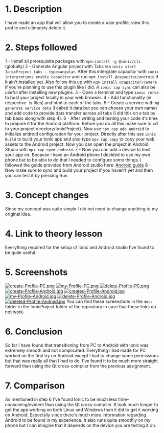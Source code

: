 # 1. Description
I have made an app that will allow you to create a user profile, view this profile and ultimately delete it.
# 2. Steps followed
1 - Install all prerequisite packages with `npm-install -g @ionic/cli` (globally)
2 - Generate Angular project with Tabs via `ionic start IonicProject tabs --type=angular`. After this intergrate capacitor with `ionic intergrations enable capacitor` and run `npm install @capacitor/android` if it ain't installed yet. Also follow this up with `npm install @capacitor/camera` if you're planning to use this plugin like I did. A `ionic cap sync` can also be useful after installing new plugins.
3 - Open a terminal and type `ionic serve` to host your project locally in your web browser.
4 - Add functionality (in respective .ts files) and html to each of the tabs.
5 - Create a service with `ng generate service data` (I called it data but you can choose your own name) and add code to provide data transfer across all tabs (I did this on a tab by tab basis along with step 4).
6 - After writing and testing your code it's time to prepare it for the Android platform. Before you do all this make sure to cd to your project directory(IonicProject). Now use `npx cap add android` to initialize android configuration for your project. Directly after this use `ionic build` to build your Ionic app and also type `npx cap copy` to copy your web assets to the Android project. Now you can open the project in Android Studio with `npx cap open android`.
7 - Now you can add a device to host your app on. Because I have an Android phone I decided to use my own phone but to be able to
do that I needed to configure some things. I followed the guide provided from Android studio here: [Android guide](https://developer.android.com/studio/run/device?utm_source=android-studio-2021-1-1)
8 - Now make sure to sync and build your project if you haven't yet and then you can test it by pressing Run.
# 3. Concept changes
Since my concept was quite simple I did not need to change anything to my original idea.
# 4. Link to theory lesson
Everything required for the setup of Ionic and Android studio I've found to be quite useful.
# 5. Screenshots
[![create-Profile-PC.png](https://i.postimg.cc/3rgdKPkv/create-Profile-PC.png)](https://postimg.cc/fkRwCqjz)
[![my-Profile-PC.png](https://i.postimg.cc/W4B1Vnj8/my-Profile-PC.png)](https://postimg.cc/xkP2yLXN)
[![delete-Profile-PC.png](https://i.postimg.cc/Hxbskykg/delete-Profile-PC.png)](https://postimg.cc/qhMdmgKb)
[![create-Profile-Android.jpg](https://i.postimg.cc/gkzkGr9C/create-Profile-Android.jpg)](https://postimg.cc/ThsX9d30)
[![created-Profile-Android.jpg](https://i.postimg.cc/hP24vgcf/created-Profile-Android.jpg)](https://postimg.cc/ppnMcw9H)
[![my-Profile-Android.jpg](https://i.postimg.cc/W1K2mnDV/my-Profile-Android.jpg)](https://postimg.cc/NK6qBR7C)
[![delete-Profile-Android.jpg](https://i.postimg.cc/bvtqmtbt/delete-Profile-Android.jpg)](https://postimg.cc/VSzy65Kf)
[![deleted-Profile-Android.jpg](https://i.postimg.cc/PxnT95zF/deleted-Profile-Android.jpg)](https://postimg.cc/LqDcZRWz)
You can find these screenshots in the `docs` folder in the IonicProject folder of the repository in case that these links do not work.
# 6. Conclusion
So far I have found that transitioning from PC to Android with Ionic was extremely smooth and not complicated. Everything I had made for PC worked on the first try on Android except I had to change some permissions but that was really all that I had to do. I've found it to be much more straight forward than using the Qt cross-compiler from the previous assignment.
# 7. Comparison
As mentioned in step 6 I've found Ionic to be much less time-consuming/evident than using the Qt cross-compiler. It took much longer to get the app working on both Linux and Windows than it did to get it working on Android. Especially since there's much more information regarding Android to be found in my experience. It also runs quite smoothly on my phone but I can imagine that it depends on the device you are testing it on.
